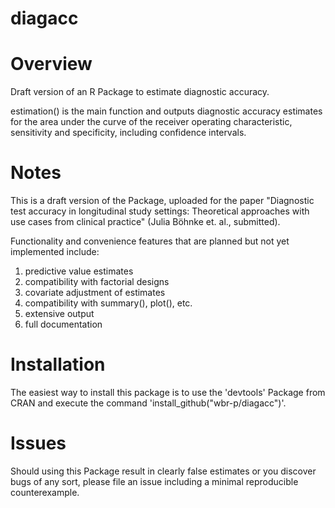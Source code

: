 # diagacc

# Overview
Draft version of an R Package to estimate diagnostic accuracy.

estimation() is the main function and outputs diagnostic accuracy estimates for the 
area under the curve of the receiver operating characteristic, sensitivity and specificity, 
including confidence intervals.

# Notes
This is a draft version of the Package, uploaded for the paper
"Diagnostic test accuracy in longitudinal study settings: Theoretical approaches with use cases from clinical practice" (Julia Böhnke et. al., submitted).

Functionality and convenience features that are planned but not yet implemented include:

1) predictive value estimates
2) compatibility with factorial designs
3) covariate adjustment of estimates
4) compatibility with summary(), plot(), etc.
5) extensive output
6) full documentation

# Installation
The easiest way to install this package is to use the 'devtools' Package from CRAN and execute the command
'install_github("wbr-p/diagacc")'.

# Issues
Should using this Package result in clearly false estimates or you discover bugs of any sort, please file an issue including a minimal reproducible counterexample.
